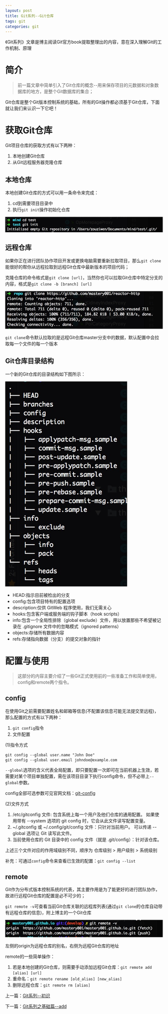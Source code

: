 ```yaml
---
layout: post
title: Git系列--Git仓库
tags: git
categories: git
---
```


《Git系列》文章是博主阅读Git官方book提取整理出的内容，意在深入理解Git的工作机制、原理
<!--more-->

# 简介
>前一篇文章中简单引入了Git仓库的概念--用来保存项目的元数据和对象数据库的地方，是整个Git数据库的集合；

Git仓库是整个Git版本控制系统的基础，所有的Git操作都必须基于Git仓库，下面就让我们来认识一下它吧！

# 获取Git仓库
Git项目仓库的获取方式有以下两种：

1. 本地创建Git仓库
2. 从Git远程服务器克隆仓库

## 本地仓库
本地创建Git仓库的方式可以用一条命令来完成：

1. cd到需要项目目录中
2. 执行`git init`操作初始化仓库

![](/images/git/init.png)

## 远程仓库
如果你正在进行团队协作项目开发或更换电脑需要重新拉取项目，那么`git clone`能很好的帮你从远程拉取到远程Git仓库中最新版本的项目代码；

克隆仓库的命令格式是`git clone [url]`，当然你也可以拉取Git仓库中特定分支的内容，格式是`git clone -b [branch] [url]`

![](/images/git/clone.png)

`git clone`命令默认拉取的是远程Git仓库master分支中的数据，默认配置中会拉取每一个文件的每一个版本

## Git仓库目录结构
一个新的Git仓库的目录结构如下图所示：

![](/images/git/git_dir.png)

- HEAD:指示目前被检出的分支
- config:包含项目特有的配置选项
- description:仅供 GitWeb 程序使用，我们无需关心
- hooks:包含客户端或服务端的钩子脚本（hook scripts）
- info:包含一个全局性排除（global exclude）文件，用以放置那些不希望被记录在 .gitignore 文件中的忽略模式（ignored patterns）
- objects:存储所有数据内容
- refs:存储指向数据（分支）的提交对象的指针

# 配置与使用
>这部分的内容主要介绍了一些Git正式使用前的一些准备工作和简单使用，config和remote两个指令。

## config
在使用Git之前需要配置姓名和邮箱等信息(不配置该信息可能无法提交至远程)，那么配置的方式有以下两种：

1. `git config`指令
2. 文件配置

(1)指令方式

```
git config --global user.name "John Doe"
git config --global user.email johndoe@example.com
```

`--global`选项的含义代表全局配置，即只要配置一次即可在当前机器上生效，若需要对某个项目单独配置，需在该项目目录下执行config命令，但不必带上`--global`参数。

config全部可选参数可见官网文档：[git-config](https://git-scm.com/docs/git-config)

(2)文件方式

1. /etc/gitconfig 文件: 包含系统上每一个用户及他们仓库的通用配置。 如果使用带有 --system 选项的 git config 时，它会从此文件读写配置变量。
2. ~/.gitconfig 或 ~/.config/git/config 文件：只针对当前用户。 可以传递 --global 选项让 Git 读写此文件。
3. 当前使用仓库的 Git 目录中的 config 文件（就是 .git/config）：针对该仓库。

上述三个文件对应的作用域级别不同，顺序为 仓库级别 > 用户级别 > 系统级别

补充：可通过`config`命令来查看已生效的配置：`git config --list`

## remote
Git作为分布式版本控制系统的代表，其主要作用是为了能更好的进行团队协作，故进行远程Git仓库的配置是必不可少的；

`git remote -v`可查看当前Git仓库关联的远程库列表(通过`git clone`的仓库自动带有远程仓库的信息)，附上博主的一个Git仓库

![](/images/git/remote.png)

左侧的origin为远程仓库的别名，右侧为远程Git仓库的地址

remote的一些简单操作：

1. 若是本地创建的Git仓库，则需要手动添加远程Git仓库：`git remote add [alias] [url]`
2. 重命名：`git remote rename [old_alias] [new_alias]`
3. 删除远程仓库：`git remote rm [alias]`

上一篇：[Git系列--初识](/2017-05-04/git_01)

下一篇：[Git系列之基础篇--add](/2017-05-06/git_03)
